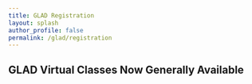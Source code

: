 ```yaml
---
title: GLAD Registration
layout: splash
author_profile: false
permalink: /glad/registration
---
```


## GLAD Virtual Classes Now Generally Available

<div id="auraLightning"></div>
<div id="lwcLightning"></div>
<div id="trainingRegistration"></div>